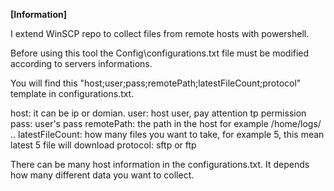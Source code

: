 **[Information]**

I extend WinSCP repo to collect files from remote hosts with powershell.

Before using this tool the Config\configurations.txt file must be modified according to servers informations.

You will find this "host;user;pass;remotePath;latestFileCount;protocol" template in configurations.txt.

host: it can be ip or domian.
user: host user, pay attention tp permission
pass: user's pass
remotePath: the path in the host for example /home/logs/ ..
latestFileCount: how many files you want to take, for example 5, this mean latest 5 file will download
protocol: sftp or ftp

There can be many host information in the configurations.txt. It depends how many different data you want to collect.
